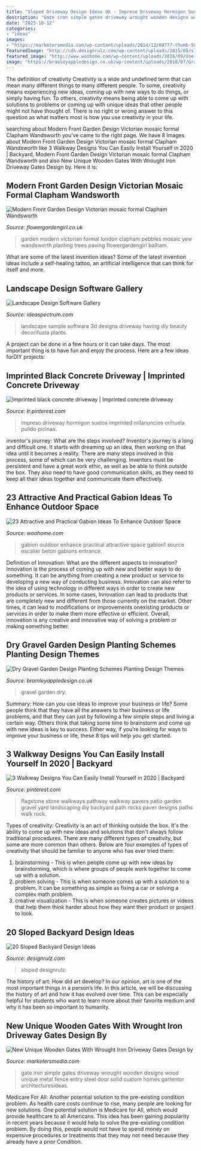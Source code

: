 ```yaml
---
title: "Sloped Driveway Design Ideas Uk - Impreso Driveway Hormigon Suelos Imprinted Milanuncios Orihuela Pulido Picinas"
description: "Gate iron simple gates driveway wrought wooden designs wood unique metal fence entry steel door solid custom homes gartentor architecturesideas"
date: "2023-10-12"
categories:
- "ideas"
images:
- "https://marketersmedia.com/wp-content/uploads/2014/12/69777-thumb-500x334.jpg"
featuredImage: "http://cdn.designrulz.com/wp-content/uploads/2015/05/sloped-landscape-design-ideas-designrulz-17.jpg"
featured_image: "http://www.woohome.com/wp-content/uploads/2016/09/Use-Gabions-On-Outdoor-Projects_9.jpg"
image: "https://bramleyappledesign.co.uk/wp-content/uploads/2018/07/Gravel-Garden-3-1024x650.jpg"
---
```



The definition of creativity
Creativity is a wide and undefined term that can mean many different things to many different people. To some, creativity means experiencing new ideas, coming up with new ways to do things, or simply having fun. To others, creativity means being able to come up with solutions to problems or coming up with unique ideas that other people might not have thought of. There is no right or wrong answer to this question as what matters most is how you use creativity in your life.

	

		
searching about Modern Front Garden Design Victorian mosaic formal Clapham Wandsworth you've came to the right page. We have 8 Images about Modern Front Garden Design Victorian mosaic formal Clapham Wandsworth like 3 Walkway Designs You Can Easily Install Yourself in 2020 | Backyard, Modern Front Garden Design Victorian mosaic formal Clapham Wandsworth and also New Unique Wooden Gates With Wrought Iron Driveway Gates Design by. Here it is:
		
    
## Modern Front Garden Design Victorian Mosaic Formal Clapham Wandsworth

<img loading=lazy src="https://flowergardengirl.co.uk/wp-content/uploads/2015/12/Yew-trees-Balham-Clapham-Front-Garden-Design-pebbles-planting-London.jpg" onerror="this.onerror=null;this.src='https://tse3.mm.bing.net/th?id=OIP.rjA28kvH-8y8Tc8vk_TGiAHaEK&amp;pid=15.1';" alt="Modern Front Garden Design Victorian mosaic formal Clapham Wandsworth">

_Source: flowergardengirl.co.uk_

>garden modern victorian formal london clapham pebbles mosaic yew wandsworth planting trees paving flowergardengirl balham. 

	

What are some of the latest invention ideas?
Some of the latest invention ideas include a self-healing tattoo, an artificial intelligence that can think for itself and more.

    
## Landscape Design Software Gallery

<img loading=lazy src="https://www.ideaspectrum.com/wp-content/uploads/driveway-sample-landscape-design.jpg" onerror="this.onerror=null;this.src='https://tse4.mm.bing.net/th?id=OIP.YhFHPJWFsxd8vQ4wvdSfwAHaEK&amp;pid=15.1';" alt="Landscape Design Software Gallery">

_Source: ideaspectrum.com_

>landscape sample software 3d designs driveway having diy beauty decorifusta plants. 

	

A project can be done in a few hours or it can take days. The most important thing is to have fun and enjoy the process. Here are a few ideas forDIY projects: 

    
## Imprinted Black Concrete Driveway | Imprinted Concrete Driveway

<img loading=lazy src="https://i.pinimg.com/736x/c8/7a/a5/c87aa5045dd549876aaed7438530dd6d.jpg" onerror="this.onerror=null;this.src='https://tse1.mm.bing.net/th?id=OIP.Lh_BVhXvatB_1_gcJN5gwQHaFe&amp;pid=15.1';" alt="Imprinted black concrete driveway | Imprinted concrete driveway">

_Source: tr.pinterest.com_

>impreso driveway hormigon suelos imprinted milanuncios orihuela pulido picinas. 

	

inventor's journey: What are the steps involved?
Inventor's journey is a long and difficult one. It starts with dreaming up an idea, then working on that idea until it becomes a reality. There are many steps involved in this process, some of which can be very challenging. Inventors must be persistent and have a great work ethic, as well as be able to think outside the box. They also need to have good communication skills, as they need to keep all their ideas together and communicate them effectively.

    
## 23 Attractive And Practical Gabion Ideas To Enhance Outdoor Space

<img loading=lazy src="http://www.woohome.com/wp-content/uploads/2016/09/Use-Gabions-On-Outdoor-Projects_9.jpg" onerror="this.onerror=null;this.src='https://tse3.mm.bing.net/th?id=OIP.mQwG_TnAoW7MsK9HGVAyawHaLD&amp;pid=15.1';" alt="23 Attractive and Practical Gabion Ideas To Enhance Outdoor Space">

_Source: woohome.com_

>gabion outdoor enhance practical attractive space gabion1 source escalier beton gabions entrance. 

	

Definition of Innovation: What are the different aspects to innovation?
Innovation is the process of coming up with new and better ways to do something. It can be anything from creating a new product or service to developing a new way of conducting business. Innovation can also refer to the idea of using technology in different ways in order to create new products or services. In some cases, Innovation can lead to products that are completely new and different from those currently on the market. Other times, it can lead to modifications or improvements onexisting products or services in order to make them more effective or efficient. Overall, innovation is any creative and innovative way of solving a problem or making something better.

    
## Dry Gravel Garden Design Planting Schemes Planting Design Themes

<img loading=lazy src="https://bramleyappledesign.co.uk/wp-content/uploads/2018/07/Gravel-Garden-3-1024x650.jpg" onerror="this.onerror=null;this.src='https://tse1.mm.bing.net/th?id=OIP.QdvkjVbM2ML-cOzq64w55wHaEs&amp;pid=15.1';" alt="Dry Gravel Garden Design Planting Schemes Planting Design Themes">

_Source: bramleyappledesign.co.uk_

>gravel garden dry. 

	

Summary: How can you use ideas to improve your business or life?
Some people think that they have all the answers to their business or life problems, and that they can just by following a few simple steps and living a certain way. Others think that taking some time to brainstorm and come up with new ideas is key to success. Either way, if you’re looking for ways to improve your business or life, these 8 tips will help you get started.

    
## 3 Walkway Designs You Can Easily Install Yourself In 2020 | Backyard

<img loading=lazy src="https://i.pinimg.com/736x/6a/01/98/6a0198dea5f26bd7693fcbdbbf359c0b.jpg" onerror="this.onerror=null;this.src='https://tse2.mm.bing.net/th?id=OIP.gbDZr4ffwILYBwRC1WokfQHaKE&amp;pid=15.1';" alt="3 Walkway Designs You Can Easily Install Yourself in 2020 | Backyard">

_Source: pinterest.com_

>flagstone stone walkways pathway walkway pavers patio garden gravel yard landscaping diy backyard path rocks paver designs paths walk rock. 

	

Types of creativity:
Creativity is an act of thinking outside the box. It's the ability to come up with new ideas and solutions that don't always follow traditional procedures. 
There are many different types of creativity, but some are more common than others. Below are four examples of types of creativity that should be familiar to anyone who has ever tried them: 

1) brainstorming - This is when people come up with new ideas by brainstorming, which is where groups of people work together to come up with a solution.
2) problem solving - This is when someone comes up with a solution to a problem. It can be something as simple as fixing a car or solving a complex math problem.
3) creative visualization - This is when someone creates pictures or videos that help them think harder about how they want their product or project to look.

    
## 20 Sloped Backyard Design Ideas

<img loading=lazy src="http://cdn.designrulz.com/wp-content/uploads/2015/05/sloped-landscape-design-ideas-designrulz-17.jpg" onerror="this.onerror=null;this.src='https://tse3.mm.bing.net/th?id=OIP.YVi8X09zZqb-X4FzQhd4jQHaLH&amp;pid=15.1';" alt="20 Sloped Backyard Design Ideas">

_Source: designrulz.com_

>sloped designrulz. 

	

The history of art: How did art develop?
In our opinion, art is one of the most important things in a person’s life. In this article, we will be discussing the history of art and how it has evolved over time. This can be especially helpful for students who want to learn more about their favorite medium and why it has been so important to humanity.

    
## New Unique Wooden Gates With Wrought Iron Driveway Gates Design By

<img loading=lazy src="https://marketersmedia.com/wp-content/uploads/2014/12/69777-thumb-500x334.jpg" onerror="this.onerror=null;this.src='https://tse2.mm.bing.net/th?id=OIP.a8Fi3BUi1Whck2S_jfQVbQHaE8&amp;pid=15.1';" alt="New Unique Wooden Gates With Wrought Iron Driveway Gates Design by">

_Source: marketersmedia.com_

>gate iron simple gates driveway wrought wooden designs wood unique metal fence entry steel door solid custom homes gartentor architecturesideas. 

	

Medicare For All: Another potential solution to the pre-existing condition problem.
As health care costs continue to rise, many people are looking for new solutions. One potential solution is Medicare for All, which would provide healthcare to all Americans. This idea has been gaining popularity in recent years because it would help to solve the pre-existing condition problem. By doing this, people would not have to spend money on expensive procedures or treatments that they may not need because they already have a prior Condition.

